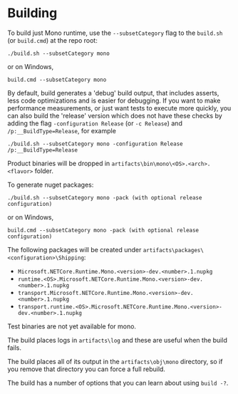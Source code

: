 # Building

To build just Mono runtime, use the `--subsetCategory` flag to the `build.sh` (or `build.cmd`) at the repo root:

```
./build.sh --subsetCategory mono
```
or on Windows,
```
build.cmd --subsetCategory mono
```

By default, build generates a 'debug' build output, that includes asserts, less code optimizations and is easier for debugging. If you want to make performance measurements, or just want tests to execute more quickly, you can also build the 'release' version which does not have these checks by adding the flag `-configuration Release` (or `-c Release`) and `/p:__BuildType=Release`, for example
```
./build.sh --subsetCategory mono -configuration Release /p:__BuildType=Release
```

Product binaries will be dropped in `artifacts\bin\mono\<OS>.<arch>.<flavor>` folder.

To generate nuget packages:

```
./build.sh --subsetCategory mono -pack (with optional release configuration)
```
or on Windows,
```
build.cmd --subsetCategory mono -pack (with optional release configuration)
```

The following packages will be created under `artifacts\packages\<configuration>\Shipping`:

- `Microsoft.NETCore.Runtime.Mono.<version>-dev.<number>.1.nupkg`
- `runtime.<OS>.Microsoft.NETCore.Runtime.Mono.<version>-dev.<number>.1.nupkg`
- `transport.Microsoft.NETCore.Runtime.Mono.<version>-dev.<number>.1.nupkg`
- `transport.runtime.<OS>.Microsoft.NETCore.Runtime.Mono.<version>-dev.<number>.1.nupkg`

Test binaries are not yet available for mono.

The build places logs in `artifacts\log` and these are useful when the build fails.

The build places all of its output in the `artifacts\obj\mono` directory, so if you remove that directory you can force a
full rebuild.

The build has a number of options that you can learn about using `build -?`. 